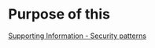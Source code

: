 # Purpose of this


[Supporting Information - Security patterns](https://github.com/MarkSimos?tab=repositories)
